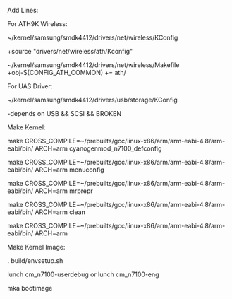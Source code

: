 Add Lines:

For ATH9K Wireless:

~/kernel/samsung/smdk4412/drivers/net/wireless/KConfig

+source "drivers/net/wireless/ath/Kconfig"

~/kernel/samsung/smdk4412/drivers/net/wireless/Makefile
+obj-$(CONFIG_ATH_COMMON)        += ath/

For UAS Driver:

~/kernel/samsung/smdk4412/drivers/usb/storage/KConfig

-depends on USB && SCSI && BROKEN


Make Kernel:

make  CROSS_COMPILE=~/prebuilts/gcc/linux-x86/arm/arm-eabi-4.8/arm-eabi/bin/ ARCH=arm cyanogenmod_n7100_defconfig

make  CROSS_COMPILE=~/prebuilts/gcc/linux-x86/arm/arm-eabi-4.8/arm-eabi/bin/ ARCH=arm menuconfig

make  CROSS_COMPILE=~/prebuilts/gcc/linux-x86/arm/arm-eabi-4.8/arm-eabi/bin/ ARCH=arm mrprepr

make  CROSS_COMPILE=~/prebuilts/gcc/linux-x86/arm/arm-eabi-4.8/arm-eabi/bin/ ARCH=arm  clean

make  CROSS_COMPILE=~/prebuilts/gcc/linux-x86/arm/arm-eabi-4.8/arm-eabi/bin/ ARCH=arm

Make Kernel Image:

. build/envsetup.sh

lunch cm_n7100-userdebug or lunch cm_n7100-eng

mka bootimage